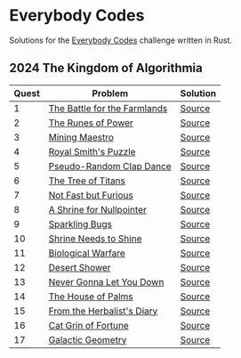 # Everybody Codes

Solutions for the [Everybody Codes](https://everybody.codes) challenge written in Rust.

## 2024 The Kingdom of Algorithmia

| Quest | Problem | Solution |
| --- | --- | --- |
| 1 | [The Battle for the Farmlands](https://everybody.codes/event/2024/quests/1) | [Source](src/event2024/quest01.rs) |
| 2 | [The Runes of Power](https://everybody.codes/event/2024/quests/2) | [Source](src/event2024/quest02.rs) |
| 3 | [Mining Maestro](https://everybody.codes/event/2024/quests/3) | [Source](src/event2024/quest03.rs) |
| 4 | [Royal Smith's Puzzle](https://everybody.codes/event/2024/quests/4) | [Source](src/event2024/quest04.rs) |
| 5 | [Pseudo-Random Clap Dance](https://everybody.codes/event/2024/quests/5) | [Source](src/event2024/quest05.rs) |
| 6 | [The Tree of Titans](https://everybody.codes/event/2024/quests/6) | [Source](src/event2024/quest06.rs) |
| 7 | [Not Fast but Furious](https://everybody.codes/event/2024/quests/7) | [Source](src/event2024/quest07.rs) |
| 8 | [A Shrine for Nullpointer](https://everybody.codes/event/2024/quests/8) | [Source](src/event2024/quest08.rs) |
| 9 | [Sparkling Bugs](https://everybody.codes/event/2024/quests/9) | [Source](src/event2024/quest09.rs) |
| 10 | [Shrine Needs to Shine](https://everybody.codes/event/2024/quests/10) | [Source](src/event2024/quest10.rs) |
| 11 | [Biological Warfare](https://everybody.codes/event/2024/quests/11) | [Source](src/event2024/quest11.rs) |
| 12 | [Desert Shower](https://everybody.codes/event/2024/quests/12) | [Source](src/event2024/quest12.rs) |
| 13 | [Never Gonna Let You Down](https://everybody.codes/event/2024/quests/13) | [Source](src/event2024/quest13.rs) |
| 14 | [The House of Palms](https://everybody.codes/event/2024/quests/14) | [Source](src/event2024/quest14.rs) |
| 15 | [From the Herbalist's Diary](https://everybody.codes/event/2024/quests/15) | [Source](src/event2024/quest15.rs) |
| 16 | [Cat Grin of Fortune](https://everybody.codes/event/2024/quests/16) | [Source](src/event2024/quest16.rs) |
| 17 | [Galactic Geometry](https://everybody.codes/event/2024/quests/17) | [Source](src/event2024/quest17.rs) |
